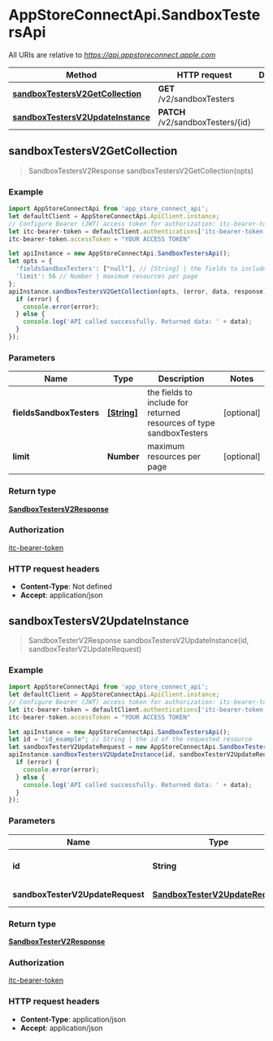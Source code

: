 # AppStoreConnectApi.SandboxTestersApi

All URIs are relative to *https://api.appstoreconnect.apple.com*

Method | HTTP request | Description
------------- | ------------- | -------------
[**sandboxTestersV2GetCollection**](SandboxTestersApi.md#sandboxTestersV2GetCollection) | **GET** /v2/sandboxTesters | 
[**sandboxTestersV2UpdateInstance**](SandboxTestersApi.md#sandboxTestersV2UpdateInstance) | **PATCH** /v2/sandboxTesters/{id} | 



## sandboxTestersV2GetCollection

> SandboxTestersV2Response sandboxTestersV2GetCollection(opts)



### Example

```javascript
import AppStoreConnectApi from 'app_store_connect_api';
let defaultClient = AppStoreConnectApi.ApiClient.instance;
// Configure Bearer (JWT) access token for authorization: itc-bearer-token
let itc-bearer-token = defaultClient.authentications['itc-bearer-token'];
itc-bearer-token.accessToken = "YOUR ACCESS TOKEN"

let apiInstance = new AppStoreConnectApi.SandboxTestersApi();
let opts = {
  'fieldsSandboxTesters': ["null"], // [String] | the fields to include for returned resources of type sandboxTesters
  'limit': 56 // Number | maximum resources per page
};
apiInstance.sandboxTestersV2GetCollection(opts, (error, data, response) => {
  if (error) {
    console.error(error);
  } else {
    console.log('API called successfully. Returned data: ' + data);
  }
});
```

### Parameters


Name | Type | Description  | Notes
------------- | ------------- | ------------- | -------------
 **fieldsSandboxTesters** | [**[String]**](String.md)| the fields to include for returned resources of type sandboxTesters | [optional] 
 **limit** | **Number**| maximum resources per page | [optional] 

### Return type

[**SandboxTestersV2Response**](SandboxTestersV2Response.md)

### Authorization

[itc-bearer-token](../README.md#itc-bearer-token)

### HTTP request headers

- **Content-Type**: Not defined
- **Accept**: application/json


## sandboxTestersV2UpdateInstance

> SandboxTesterV2Response sandboxTestersV2UpdateInstance(id, sandboxTesterV2UpdateRequest)



### Example

```javascript
import AppStoreConnectApi from 'app_store_connect_api';
let defaultClient = AppStoreConnectApi.ApiClient.instance;
// Configure Bearer (JWT) access token for authorization: itc-bearer-token
let itc-bearer-token = defaultClient.authentications['itc-bearer-token'];
itc-bearer-token.accessToken = "YOUR ACCESS TOKEN"

let apiInstance = new AppStoreConnectApi.SandboxTestersApi();
let id = "id_example"; // String | the id of the requested resource
let sandboxTesterV2UpdateRequest = new AppStoreConnectApi.SandboxTesterV2UpdateRequest(); // SandboxTesterV2UpdateRequest | SandboxTester representation
apiInstance.sandboxTestersV2UpdateInstance(id, sandboxTesterV2UpdateRequest, (error, data, response) => {
  if (error) {
    console.error(error);
  } else {
    console.log('API called successfully. Returned data: ' + data);
  }
});
```

### Parameters


Name | Type | Description  | Notes
------------- | ------------- | ------------- | -------------
 **id** | **String**| the id of the requested resource | 
 **sandboxTesterV2UpdateRequest** | [**SandboxTesterV2UpdateRequest**](SandboxTesterV2UpdateRequest.md)| SandboxTester representation | 

### Return type

[**SandboxTesterV2Response**](SandboxTesterV2Response.md)

### Authorization

[itc-bearer-token](../README.md#itc-bearer-token)

### HTTP request headers

- **Content-Type**: application/json
- **Accept**: application/json

